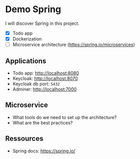 # Demo Spring

I will discover Spring in this project.

- [x] Todo app
- [x] Dockerization
- [ ] Microservice architecture (<https://spring.io/microservices>)

## Applications

- Todo app: <http://localhost:8080>
- Keycloak: <http://localhost:8070>
- Keycloak db port: ```5432```
- Adminer: <http://localhost:7000>

## Microservice

- What tools do we need to set up the architecture?
- What are the best practices?

## Ressources

- Spring docs: <https://spring.io/>
